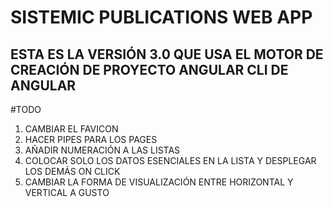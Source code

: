 # SISTEMIC PUBLICATIONS WEB APP
## ESTA ES LA VERSIÓN 3.0 QUE USA EL MOTOR DE CREACIÓN DE PROYECTO ANGULAR CLI DE ANGULAR

#TODO
1. CAMBIAR EL FAVICON
2. HACER PIPES PARA LOS PAGES
3. AÑADIR NUMERACIÓN A LAS LISTAS
4. COLOCAR SOLO LOS DATOS ESENCIALES EN LA LISTA Y DESPLEGAR LOS DEMÁS ON CLICK
5. CAMBIAR LA FORMA DE VISUALIZACIÓN ENTRE HORIZONTAL Y VERTICAL A GUSTO

